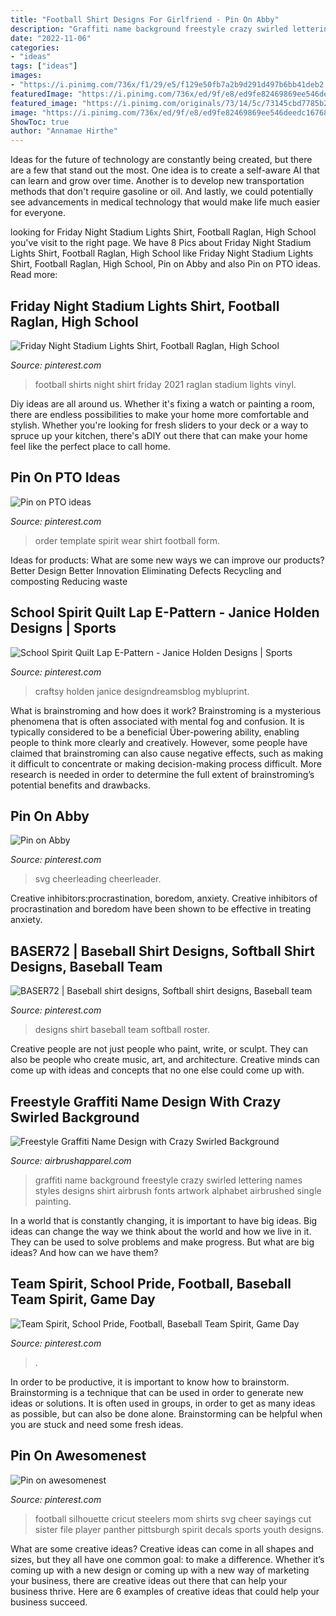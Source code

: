 ```yaml
---
title: "Football Shirt Designs For Girlfriend - Pin On Abby"
description: "Graffiti name background freestyle crazy swirled lettering names styles designs shirt airbrush fonts artwork alphabet airbrushed single painting"
date: "2022-11-06"
categories:
- "ideas"
tags: ["ideas"]
images:
- "https://i.pinimg.com/736x/f1/29/e5/f129e50fb7a2b9d291d497b6bb41deb2.jpg"
featuredImage: "https://i.pinimg.com/736x/ed/9f/e8/ed9fe82469869ee546deedc167684172.jpg"
featured_image: "https://i.pinimg.com/originals/73/14/5c/73145cbd7785b2c4c75b1aa46139669a.jpg"
image: "https://i.pinimg.com/736x/ed/9f/e8/ed9fe82469869ee546deedc167684172.jpg"
ShowToc: true
author: "Annamae Hirthe"
---
```



Ideas for the future of technology are constantly being created, but there are a few that stand out the most. One idea is to create a self-aware AI that can learn and grow over time. Another is to develop new transportation methods that don't require gasoline or oil. And lastly, we could potentially see advancements in medical technology that would make life much easier for everyone.

	

		
looking for Friday Night Stadium Lights Shirt, Football Raglan, High School you've visit to the right page. We have 8 Pics about Friday Night Stadium Lights Shirt, Football Raglan, High School like Friday Night Stadium Lights Shirt, Football Raglan, High School, Pin on Abby and also Pin on PTO ideas. Read more:
		
    
## Friday Night Stadium Lights Shirt, Football Raglan, High School

<img loading=lazy src="https://i.pinimg.com/736x/2f/dd/4d/2fdd4ddbece0169dc9ce21e39f1f3ba1.jpg" onerror="this.onerror=null;this.src='https://tse3.mm.bing.net/th?id=OIP.qiq8XjdH6A0MPH84LGyBAgHaGO&amp;pid=15.1';" alt="Friday Night Stadium Lights Shirt, Football Raglan, High School">

_Source: pinterest.com_

>football shirts night shirt friday 2021 raglan stadium lights vinyl. 

	

Diy ideas are all around us. Whether it's fixing a watch or painting a room, there are endless possibilities to make your home more comfortable and stylish. Whether you're looking for fresh sliders to your deck or a way to spruce up your kitchen, there's aDIY out there that can make your home feel like the perfect place to call home.

    
## Pin On PTO Ideas

<img loading=lazy src="https://i.pinimg.com/736x/f1/29/e5/f129e50fb7a2b9d291d497b6bb41deb2.jpg" onerror="this.onerror=null;this.src='https://tse1.mm.bing.net/th?id=OIP.grndVVpFHbwyUndmHLkwGgHaJK&amp;pid=15.1';" alt="Pin on PTO ideas">

_Source: pinterest.com_

>order template spirit wear shirt football form. 

	

Ideas for products: What are some new ways we can improve our products?
Better Design
Better Innovation
Eliminating Defects
Recycling and composting
Reducing waste

    
## School Spirit Quilt Lap E-Pattern - Janice Holden Designs | Sports

<img loading=lazy src="https://i.pinimg.com/736x/ed/9f/e8/ed9fe82469869ee546deedc167684172.jpg" onerror="this.onerror=null;this.src='https://tse4.mm.bing.net/th?id=OIP.PLWNzaU4RIsL0RxX14265wHaKE&amp;pid=15.1';" alt="School Spirit Quilt Lap E-Pattern - Janice Holden Designs | Sports">

_Source: pinterest.com_

>craftsy holden janice designdreamsblog mybluprint. 

	

What is brainstroming and how does it work?
Brainstroming is a mysterious phenomena that is often associated with mental fog and confusion. It is typically considered to be a beneficial Über-powering ability, enabling people to think more clearly and creatively. However, some people have claimed that brainstroming can also cause negative effects, such as making it difficult to concentrate or making decision-making process difficult. More research is needed in order to determine the full extent of brainstroming’s potential benefits and drawbacks.

    
## Pin On Abby

<img loading=lazy src="https://i.pinimg.com/736x/93/a2/3e/93a23e12a2304c63e2ff7f9c5964abbb.jpg" onerror="this.onerror=null;this.src='https://tse4.mm.bing.net/th?id=OIP.pN621ZtyLs5adIAHii22cAHaHG&amp;pid=15.1';" alt="Pin on Abby">

_Source: pinterest.com_

>svg cheerleading cheerleader. 

	

Creative inhibitors:procrastination, boredom, anxiety.
Creative inhibitors of procrastination and boredom have been shown to be effective in treating anxiety.

    
## BASER72 | Baseball Shirt Designs, Softball Shirt Designs, Baseball Team

<img loading=lazy src="https://i.pinimg.com/736x/15/b6/4f/15b64fd636b2418134d4834764dadf07.jpg" onerror="this.onerror=null;this.src='https://tse1.mm.bing.net/th?id=OIP.uM6AQim0oW09tRNnKw-z7gHaHa&amp;pid=15.1';" alt="BASER72 | Baseball shirt designs, Softball shirt designs, Baseball team">

_Source: pinterest.com_

>designs shirt baseball team softball roster. 

	

Creative people are not just people who paint, write, or sculpt. They can also be people who create music, art, and architecture. Creative minds can come up with ideas and concepts that no one else could come up with.

    
## Freestyle Graffiti Name Design With Crazy Swirled Background

<img loading=lazy src="http://cdn.shopify.com/s/files/1/1007/8672/products/Graffiti_swirled_name_t-shirt_grande.JPG?v=1454184158" onerror="this.onerror=null;this.src='https://tse4.mm.bing.net/th?id=OIP.dpTxIUuEtu-SX34sq7AQUQHaHL&amp;pid=15.1';" alt="Freestyle Graffiti Name Design with Crazy Swirled Background">

_Source: airbrushapparel.com_

>graffiti name background freestyle crazy swirled lettering names styles designs shirt airbrush fonts artwork alphabet airbrushed single painting. 

	

In a world that is constantly changing, it is important to have big ideas. Big ideas can change the way we think about the world and how we live in it. They can be used to solve problems and make progress. But what are big ideas? And how can we have them?

    
## Team Spirit, School Pride, Football, Baseball Team Spirit, Game Day

<img loading=lazy src="https://i.pinimg.com/originals/73/14/5c/73145cbd7785b2c4c75b1aa46139669a.jpg" onerror="this.onerror=null;this.src='https://tse2.mm.bing.net/th?id=OIP.7yg7u-CoDPmMlUw6nie6bQHaJ4&amp;pid=15.1';" alt="Team Spirit, School Pride, Football, Baseball Team Spirit, Game Day">

_Source: pinterest.com_

>. 

	

In order to be productive, it is important to know how to brainstorm. Brainstorming is a technique that can be used in order to generate new ideas or solutions. It is often used in groups, in order to get as many ideas as possible, but can also be done alone. Brainstorming can be helpful when you are stuck and need some fresh ideas.

    
## Pin On Awesomenest

<img loading=lazy src="https://i.pinimg.com/736x/9b/5b/d9/9b5bd9f4cb10a5221e095d8efbaf42bf.jpg" onerror="this.onerror=null;this.src='https://tse2.mm.bing.net/th?id=OIP.5e5JXGoQsPpHNkHFpHnIEAHaK7&amp;pid=15.1';" alt="Pin on awesomenest">

_Source: pinterest.com_

>football silhouette cricut steelers mom shirts svg cheer sayings cut sister file player panther pittsburgh spirit decals sports youth designs. 

	

What are some creative ideas?
Creative ideas can come in all shapes and sizes, but they all have one common goal: to make a difference. Whether it’s coming up with a new design or coming up with a new way of marketing your business, there are creative ideas out there that can help your business thrive. Here are 6 examples of creative ideas that could help your business succeed.

